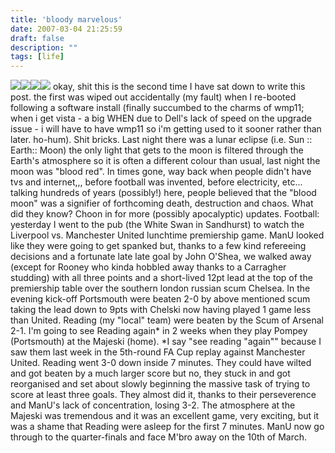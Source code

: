 ```yaml
---
title: 'bloody marvelous'
date: 2007-03-04 21:25:59
draft: false
description: ""
tags: [life]
---
```


[![](/photos/moon3.JPG)](/photos/moon3.JPG)[![](/photos/moon4.JPG)](/photos/moon4.JPG)[![](/photos/moon5.JPG)](/photos/moon5.JPG)[![](/photos/moon1.JPG)](/photos/moon1.JPG) okay, shit this is the second time I have sat down to write this post. the first was wiped out accidentally (my fault) when I re-booted following a software install (finally succumbed to the charms of wmp11; when i get vista - a big WHEN due to Dell's lack of speed on the upgrade issue - i will have to have wmp11 so i'm getting used to it sooner rather than later. ho-hum). Shit bricks. Last night there was a lunar eclipse (i.e. Sun :: Earth:: Moon) the only light that gets to the moon is filtered through the Earth's atmosphere so it is often a different colour than usual, last night the moon was "blood red". In times gone, way back when people didn't have tvs and internet,,, before football was invented, before electricity, etc... talking hundreds of years (possibly!) here, people believed that the "blood moon" was a signifier of forthcoming death, destruction and chaos. What did they know? Choon in for more (possibly apocalyptic) updates. Football: yesterday I went to the pub (the White Swan in Sandhurst) to watch the Liverpool vs. Manchester United lunchtime premiership game. ManU looked like they were going to get spanked but, thanks to a few kind refereeing decisions and a fortunate late late goal by John O'Shea, we walked away (except for Rooney who kinda hobbled away thanks to a Carragher studding) with all three points and a short-lived 12pt lead at the top of the premiership table over the southern london russian scum Chelsea. In the evening kick-off Portsmouth were beaten 2-0 by above mentioned scum taking the lead down to 9pts with Chelski now having played 1 game less than United. Reading (my "local" team) were beaten by the Scum of Arsenal 2-1. I'm going to see Reading again\* in 2 weeks when they play Pompey (Portsmouth) at the Majeski (home). \*I say "see reading "again"" because I saw them last week in the 5th-round FA Cup replay against Manchester United. Reading went 3-0 down inside 7 minutes. They could have wilted and got beaten by a much larger score but no, they stuck in and got reorganised and set about slowly beginning the massive task of trying to score at least three goals. They almost did it, thanks to their perseverence and ManU's lack of concentration, losing 3-2. The atmosphere at the Majeski was tremendous and it was an excellent game, very exciting, but it was a shame that Reading were asleep for the first 7 minutes. ManU now go through to the quarter-finals and face M'bro away on the 10th of March.